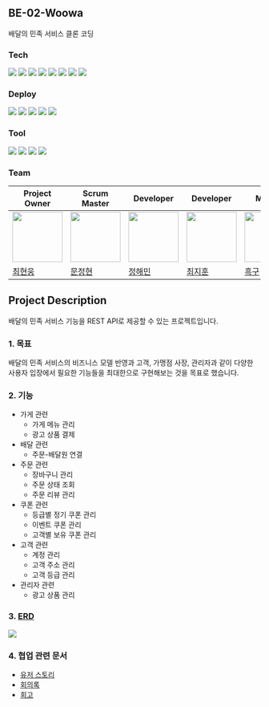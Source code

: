 ## BE-02-Woowa
배달의 민족 서비스 클론 코딩

### Tech
<img src="https://img.shields.io/badge/Java-FC4C02?style=flat-square&logo=Java&logoColor=white"/> <img src="https://img.shields.io/badge/Spring boot-6DB33F?style=flat-square&logo=Spring boot&logoColor=white"/> <img src="https://img.shields.io/badge/Maven-C71A36?style=flat-square&logo=ApacheMaven&logoColor=white"/> <img src="https://img.shields.io/badge/Spring Data JPA-0078D4?style=flat-square&logo=Spring Data JPA&logoColor=white"/> <img src="https://img.shields.io/badge/Mapstruct-C70D2C?style=flat-square&logo=mapstruct&logoColor=white"/> <img src="https://img.shields.io/badge/MySQL-2AB1AC?style=flat-square&logo=MySQL&logoColor=white"/> <img src="https://img.shields.io/badge/Amazon RDS-527FFF?style=flat-square&logo=amazon aws&logoColor=yellow"/> <img src="https://img.shields.io/badge/Junit-25A162?style=flat-square&logo=Junit5&logoColor=white"/>   

### Deploy
<img src="https://img.shields.io/badge/Github Actions-2088FF?style=flat-square&logo=github&logoColor=black"/> <img src="https://img.shields.io/badge/Amazon EC2-FF9900?style=flat-square&logo=amazonec2&logoColor=black"/> <img src="https://img.shields.io/badge/Amazon CodeDeploy-EF2D5E?style=flat-square&logo=amazonaws&logoColor=black"/> <img src="https://img.shields.io/badge/Amazon CodePipeline-4A154B?style=flat-square&logo=amazon aws&logoColor=yellow"/> <img src="https://img.shields.io/badge/Amazon S3-E34F26?style=flat-square&logo=Amazon S3&logoColor=white"/> 

### Tool
<img src="https://img.shields.io/badge/IntelliJ IDEA-8A3391?style=flat-square&logo=IntelliJ IDEA&logoColor=black"/> <img src="https://img.shields.io/badge/Notion-FFFFFF?style=flat-square&logo=Notion&logoColor=black"/> <img src="https://img.shields.io/badge/Github-000000?style=flat-square&logo=Github&logoColor=white"/> <img src="https://img.shields.io/badge/Slack-4A154B?style=flat-square&logo=Slack&logoColor=white"/> 

### Team
|Project Owner|Scrum Master|Developer|Developer|Mentor|
|--|--|--|--|--|
|<img src="https://velog.velcdn.com/images/y005/post/db2a6fde-44b4-41aa-ae09-6f99fafbb721/image.png" width="100" height="100"/>|<img src="https://velog.velcdn.com/images/y005/post/36366d42-86ab-4698-9d29-ed0e0c1a1c97/image.jpg" width="100" height="100"/>|<img src="https://velog.velcdn.com/images/y005/post/8bf37748-eb8d-4369-a4be-ca65cfc4115a/image.png" width="100" height="100"/>|<img src="https://velog.velcdn.com/images/y005/post/8120a050-ebfd-472a-96d2-36388cbd246c/image.jpg" width="100" height="100"/>|<img src="https://velog.velcdn.com/images/y005/post/d4963ec1-6079-4e6b-9559-467c62e6d29a/image.jpg" width="100" height="100"/>|
|[최현웅](https://github.com/choi1204)|[문정현](https://github.com/y005)|[정해민](https://github.com/haemin-jeong)|[최지훈](https://github.com/chlwlgns524)|[흑구](https://github.com/WooSungHwan)|

## Project Description
 배달의 민족 서비스 기능을 REST API로 제공할 수 있는 프로젝트입니다.


### 1. 목표
배달의 민족 서비스의 비즈니스 모델 반영과 고객, 가맹점 사장, 관리자과 같이 다양한 사용자 입장에서 필요한 기능들을 최대한으로 구현해보는 것을 목표로 했습니다.

### 2. 기능
- 가게 관련
  - 가게 메뉴 관리
  - 광고 상품 결제
- 배달 관련
  - 주문-배달원 연결
- 주문 관련
    - 장바구니 관리
    - 주문 상태 조회
    - 주문 리뷰 관리
- 쿠폰 관련
  - 등급별 정기 쿠폰 관리
  - 이벤트 쿠폰 관리
  - 고객별 보유 쿠폰 관리
- 고객 관련
  - 계정 관리
  - 고객 주소 관리
  - 고객 등급 관리
- 관리자 관련
  - 광고 상품 관리

### 3. [ERD](https://www.erdcloud.com/d/yuhmyZS3qAH3mDu6Z)

![](https://velog.velcdn.com/images/y005/post/23e6f786-91aa-4fed-913c-b6d800e6d5fe/image.png)


### 4. 협업 관련 문서

- [유저 스토리](https://www.notion.so/backend-devcourse/b6326064bcc949c3b1ab404b11f7df09)
- [회의록](https://www.notion.so/backend-devcourse/728551f974ec41bca2b65182ef937d80?v=d2698a2a6bfc49cbb154790551f2df05)
- [회고]()
